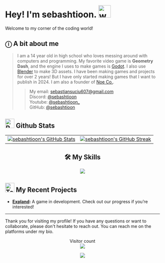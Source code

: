 # Hey! I'm sebashtioon. <img src="https://user-images.githubusercontent.com/72663882/171687151-bb31c996-c9d2-49c8-b593-734946893b23.gif" alt="waving hand gif" aria-hidden="true" width="40" />

Welcome to my corner of the coding world! <br>
## ⓘ A bit about me
>  I am a 14 year old in high school who loves messing around with computers and programming. My favorite video game is **Geometry Dash**, and the engine I uses to make games is [Godot](https://godotengine.org/). I also use [Blender](https://www.blender.org/) to make 3D assets. I have been making games and projects for over 2 years! But I have only started making games that I want to publish in 2024. I am also a founder of [Noe Co.](https://github.com/NoeCoOfficial).
> > My email: [sebastiansuciu607@gmail.com](mailto:sebastiansuciu607@gmail.com) <br>
> > Discord: [@sebashtioon](https://discord.com/users/1110329250306859018) <br>
> > Youtube: [@sebashtioon_](https://www.youtube.com/@sebashtioon_) <br>
> > GitHub: [@sebashtioon](https://github.com/sebashtioon) <br>
## <img src="https://raw.githubusercontent.com/Tarikul-Islam-Anik/Animated-Fluent-Emojis/master/Emojis/Travel%20and%20places/Rocket.png" alt="Rocket" width="30" height="30" /> Github Stats 

<div class="section highlights">
  <table>
      <tr>
          <td>
              <a href="https://github.com/sebashtioon">
                  <img src="https://github-readme-stats.vercel.app/api?username=sebashtioon&show_icons=true&theme=vision-friendly-dark" alt="sebashtioon's GitHub Stats">
              </a>
          </td>
          <td>
              <a href="https://github.com/sebashtioon">
                  <img src="https://github-readme-streak-stats.herokuapp.com/?user=sebashtioon&theme=vision-friendly-dark" alt="sebashtioon's GitHub Streak">
              </a>
          </td>
      </tr>
  </table>
</div>

<h2 style="text-align: center;">🛠 My Skills</h2>
<p align="center">
  <a href="https://skillicons.dev">
    <img src="https://skillicons.dev/icons?i=git,github,blender,godot,vscode,windows,cpp,py,obsidian" />
  </a>
</p>

## <img src="https://raw.githubusercontent.com/Tarikul-Islam-Anik/Animated-Fluent-Emojis/master/Emojis/People/Technologist.png" alt="Technologist" width="30" height="30" /> My Recent Projects 


- **[Expland](https://github.com/NoeCoOfficial/Expland):** A game in development. Check out our progress if you’re interested!


---

Thank you for visiting my profile! If you have any questions or want to collaborate, please don't hesitate to reach out. You can reach me on the platforms under my bio.

<p align="center">
  Visitor count<br>
  <img src="https://profile-counter.glitch.me/sebashtioon/count.svg" />
</p>


<p align="center">
     <img src="https://capsule-render.vercel.app/api?type=waving&color=gradient&height=100&section=footer"/>

</p>
